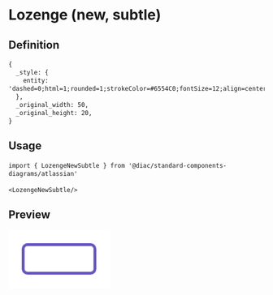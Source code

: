 # Lozenge (new, subtle)

## Definition

```
{
  _style: { 
    entity: 'dashed=0;html=1;rounded=1;strokeColor=#6554C0;fontSize=12;align=center;fontStyle=1;strokeWidth=2;fontColor=#6554C0',
  },
  _original_width: 50,
  _original_height: 20,
}
```

## Usage

```
import { LozengeNewSubtle } from '@diac/standard-components-diagrams/atlassian'

<LozengeNewSubtle/>
```

## Preview

<img src="./lozenge-new-subtle.png" width="200"/>
